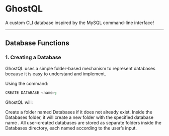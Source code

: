 # GhostQL

A custom CLI database inspired by the MySQL command-line interface!

---

## Database Functions

### 1. Creating a Database

GhostQL uses a simple folder-based mechanism to represent databases because it is easy to understand and implement.

Using the command:

```bash
CREATE DATABASE <name>;
```
GhostQL will:

Create a folder named Databases if it does not already exist.
Inside the Databases folder, it will create a new folder with the specified database name <name>.
All user-created databases are stored as separate folders inside the Databases directory, each named according to the user’s input.
